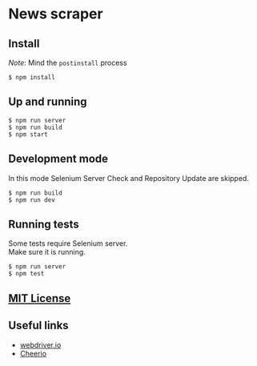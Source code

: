 # News scraper



## Install

_Note_: Mind the `postinstall` process

```
$ npm install
```



## Up and running

```
$ npm run server
$ npm run build
$ npm start
```



## Development mode

In this mode Selenium Server Check and Repository Update are skipped.

```
$ npm run build
$ npm run dev
```



## Running tests

Some tests require Selenium server.  
Make sure it is running.

```
$ npm run server
$ npm test
```



## [MIT License](LICENSE)



## Useful links

- [webdriver.io](http://webdriver.io/)
- [Cheerio](http://cheeriojs.github.io/cheerio/)
